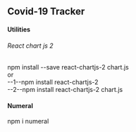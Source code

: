 ## Covid-19 Tracker
#### Utilities
###### React chart js 2
 npm install --save react-chartjs-2 chart.js<br> or <br>
  --1--npm install react-chartjs-2 <br>
  --2--npm install react-chartjs-2 chart.js
#### Numeral
 npm i numeral
 
